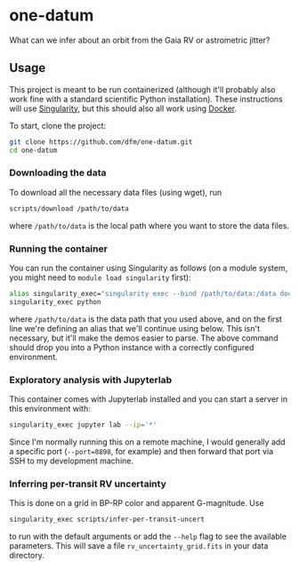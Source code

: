 # one-datum

What can we infer about an orbit from the Gaia RV or astrometric jitter?

## Usage

This project is meant to be run containerized (although it'll probably also work
fine with a standard scientific Python installation). These instructions will
use [Singularity](https://sylabs.io), but this should also all work using
[Docker](https://www.docker.com).

To start, clone the project:

```bash
git clone https://github.com/dfm/one-datum.git
cd one-datum
```

### Downloading the data

To download all the necessary data files (using wget), run

```bash
scripts/download /path/to/data
```

where `/path/to/data` is the local path where you want to store the data files.

### Running the container

You can run the container using Singularity as follows (on a module system, you
might need to `module load singularity` first):

```bash
alias singularity_exec="singularity exec --bind /path/to/data:/data docker://ghcr.io/dfm/one-datum:main"
singularity_exec python
```

where `/path/to/data` is the data path that you used above, and on the first
line we're defining an alias that we'll continue using below. This isn't
necessary, but it'll make the demos easier to parse. The above command should
drop you into a Python instance with a correctly configured environment.

### Exploratory analysis with Jupyterlab

This container comes with Jupyterlab installed and you can start a server in
this environment with:

```bash
singularity_exec jupyter lab --ip='*'
```

Since I'm normally running this on a remote machine, I would generally add a
specific port (`--port=8898`, for example) and then forward that port via SSH to
my development machine.

### Inferring per-transit RV uncertainty

This is done on a grid in BP-RP color and apparent G-magnitude. Use

```bash
singularity_exec scripts/infer-per-transit-uncert
```

to run with the default arguments or add the `--help` flag to see the available
parameters. This will save a file `rv_uncertainty_grid.fits` in your data
directory.
